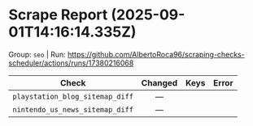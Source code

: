 # Scrape Report (2025-09-01T14:16:14.335Z)

Group: `seo`  |  Run: https://github.com/AlbertoRoca96/scraping-checks-scheduler/actions/runs/17380216068

| Check | Changed | Keys | Error |
|---|:---:|:--|:--|
| `playstation_blog_sitemap_diff` | — |  |  |
| `nintendo_us_news_sitemap_diff` | — |  |  |
